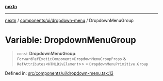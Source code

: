 [**nextn**](../../../../README.md)

***

[nextn](../../../../modules.md) / [components/ui/dropdown-menu](../README.md) / DropdownMenuGroup

# Variable: DropdownMenuGroup

> `const` **DropdownMenuGroup**: `ForwardRefExoticComponent`\<`DropdownMenuGroupProps` & `RefAttributes`\<`HTMLDivElement`\>\> = `DropdownMenuPrimitive.Group`

Defined in: [src/components/ui/dropdown-menu.tsx:13](https://github.com/Dicommunitas/ThreeJS_Terminal_3D/blob/c2331e405b00973e4f5e87258cdaf1d7c733b058/src/components/ui/dropdown-menu.tsx#L13)
